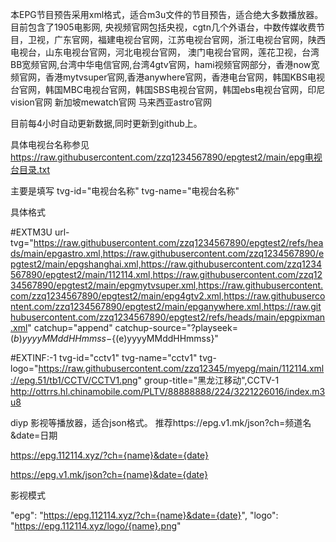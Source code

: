 本EPG节目预告采用xml格式，适合m3u文件的节目预告，适合绝大多数播放器。 目前包含了1905电影网, 央视频官网包括央视，cgtn几个外语台，中数传媒收费节目，卫视，广东官网，福建电视台官网，江苏电视台官网，浙江电视台官网，陕西电视台，山东电视台官网，河北电视台官网， 澳门电视台官网，莲花卫视，台湾BB宽频官网,台湾中华电信官网,台湾4gtv官网，hami视频官网部分，香港now宽频官网，香港mytvsuper官网,香港anywhere官网，香港电台官网，韩国KBS电视台官网，韩国MBC电视台官网，韩国SBS电视台官网，韩国ebs电视台官网，印尼vision官网 新加坡mewatch官网 马来西亚astro官网

目前每4小时自动更新数据,同时更新到github上。

具体电视台名称参见 https://raw.githubusercontent.com/zzq1234567890/epgtest2/main/epg电视台目录.txt

主要是填写 tvg-id="电视台名称" tvg-name="电视台名称"

具体格式

#EXTM3U url-tvg="https://raw.githubusercontent.com/zzq1234567890/epgtest2/refs/heads/main/epgastro.xml,https://raw.githubusercontent.com/zzq1234567890/epgtest2/main/epgshanghai.xml,https://raw.githubusercontent.com/zzq1234567890/epgtest2/main/112114.xml,https://raw.githubusercontent.com/zzq1234567890/epgtest2/main/epgmytvsuper.xml,https://raw.githubusercontent.com/zzq1234567890/epgtest2/main/epg4gtv2.xml,https://raw.githubusercontent.com/zzq1234567890/epgtest2/main/epganywhere.xml,https://raw.githubusercontent.com/zzq1234567890/epgtest2/refs/heads/main/epgpixman.xml" catchup="append" catchup-source="?playseek=${(b)yyyyMMddHHmmss}-${(e)yyyyMMddHHmmss}"

#EXTINF:-1 tvg-id="cctv1" tvg-name="cctv1" tvg-logo="https://raw.githubusercontent.com/zzq12345/myepg/main/112114.xml://epg.51/tb1/CCTV/CCTV1.png" group-title="黑龙江移动",CCTV-1 http://ottrrs.hl.chinamobile.com/PLTV/88888888/224/3221226016/index.m3u8

diyp 影视等播放器，适合json格式。 推荐https://epg.v1.mk/json?ch=频道名&date=日期

https://epg.112114.xyz/?ch={name}&date={date}

https://epg.v1.mk/json?ch={name}&date={date}

影视模式

"epg": "https://epg.112114.xyz/?ch={name}&date={date}", "logo": "https://epg.112114.xyz/logo/{name}.png"
